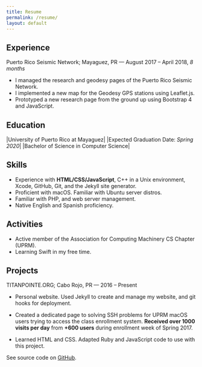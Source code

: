 ```yaml
---
title: Resume
permalink: /resume/
layout: default
---
```


## Experience

Puerto Rico Seismic Network; Mayaguez, PR — August 2017 – April 2018, *8 months*

* I managed the research and geodesy pages of the Puerto Rico Seismic Network.
* I implemented a new map for the Geodesy GPS stations using Leaflet.js.
* Prototyped a new research page from the ground up using Bootstrap 4 and JavaScript.

## Education

|University of Puerto Rico at Mayaguez|  |Expected Graduation Date: *Spring 2020*|
|Bachelor of Science in Computer Science|

## Skills

* Experience with **HTML/CSS/JavaScript**, C++ in a Unix environment, Xcode, GitHub, Git, and the Jekyll site generator.
* Proficient with macOS. Familiar with Ubuntu server distros.
* Familiar with PHP, and web server management.
* Native English and Spanish proficiency.

## Activities

* Active member of the Association for Computing Machinery CS Chapter (UPRM).
* Learning Swift in my free time.

## Projects

TITANPOINTE.ORG; Cabo Rojo, PR — 2016 – Present  

* Personal website. Used Jekyll to create and manage my website, and git hooks for deployment.  
* Created a dedicated page to solving SSH problems for UPRM macOS users trying to access the class enrollment system. **Received over 1000 visits per day** from **+600 users** during enrollment week of Spring 2017.  

* Learned HTML and CSS. Adapted Ruby and JavaScript code to use with this project.  

See source code on [GitHub](https://github.com/georgeperez/titanpointe.org).
